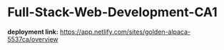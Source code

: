 # Full-Stack-Web-Development-CA1

**deployment link:** https://app.netlify.com/sites/golden-alpaca-5537ca/overview
